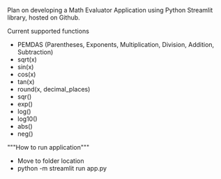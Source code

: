 Plan on developing a Math Evaluator Application using Python Streamlit library, hosted on Github.

Current supported functions
- PEMDAS (Parentheses, Exponents, Multiplication, Division, Addition, Subtraction)
- sqrt(x)
- sin(x)
- cos(x)
- tan(x)
- round(x, decimal_places)
- sqr()
- exp()
- log()
- log10()
- abs()
- neg()

"""How to run application"""
- Move to folder location
- python -m streamlit run app.py
